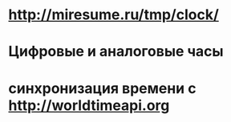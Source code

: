 # http://miresume.ru/tmp/clock/
# Цифровые и аналоговые часы
# синхронизация времени с http://worldtimeapi.org
